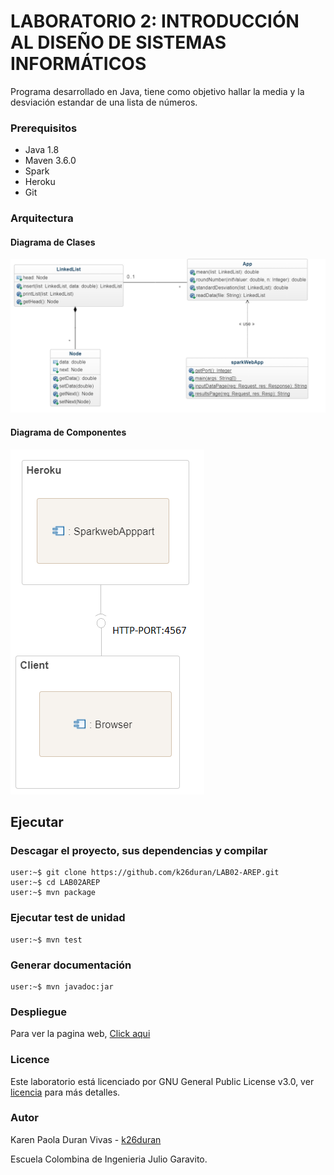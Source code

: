 ﻿# LABORATORIO 2: INTRODUCCIÓN AL DISEÑO DE SISTEMAS INFORMÁTICOS

Programa desarrollado en Java, tiene como objetivo hallar la media y la desviación estandar de una lista de números.

### Prerequisitos

* Java 1.8
* Maven 3.6.0 
* Spark
* Heroku
* Git

### Arquitectura
#### Diagrama de Clases
![](https://github.com/k26duran/LAB02-AREP/blob/master/modelo.PNG)
#### Diagrama de Componentes
![](https://github.com/k26duran/LAB02-AREP/blob/master/Componentes.PNG)

## Ejecutar
### Descagar el proyecto, sus dependencias y compilar
```console
user:~$ git clone https://github.com/k26duran/LAB02-AREP.git
user:~$ cd LAB02AREP 
user:~$ mvn package
```
### Ejecutar test de unidad
```console
user:~$ mvn test
```
### Generar documentación
```console
user:~$ mvn javadoc:jar
```

### Despliegue
Para ver la pagina web, [Click aqui](https://intense-cliffs-89130.herokuapp.com/inputdata)


### Licence 

Este laboratorio está licenciado  por GNU General Public License v3.0, ver [licencia](https://github.com/k26duran/LAB02-AREP/blob/master/LICENSE) para más detalles.

### Autor

Karen Paola Duran Vivas - [k26duran](https://github.com/k26duran)

Escuela Colombina de Ingenieria Julio Garavito. 
